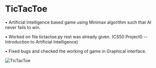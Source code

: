 # TicTacToe


• Artificial Intelligence based game using Minimax algorithm such that AI never fails to win.

• Worked on file tictactoe.py rest was already given. (CS50 Project0 -- Introduction to Artificial Intelligence)

• Fixed bugs and checked the working of game in Graphical interface.


![TicTacToe](https://user-images.githubusercontent.com/47429851/91454488-03152800-e84f-11ea-9f3c-6087ccac3408.gif)
